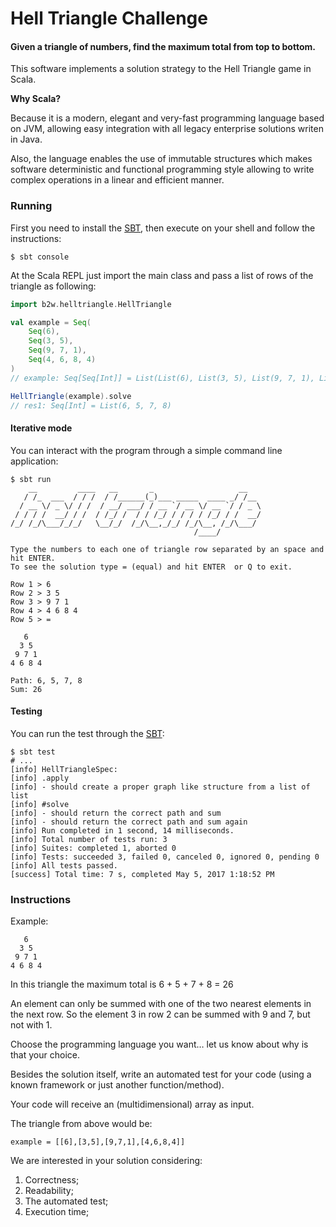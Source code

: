 # Hell Triangle Challenge

#### Given a triangle of numbers, find the maximum total from top to bottom.

This software implements a solution strategy to the Hell Triangle game in Scala.

**Why Scala?**

Because it is a modern, elegant and very-fast programming language based on JVM, allowing easy integration with all legacy enterprise solutions writen in Java.

Also, the language enables the use of immutable structures which makes software deterministic and functional programming style allowing to write complex operations in a linear and efficient manner.

### Running

First you need to install the [SBT](http://www.scala-sbt.org/release/docs/Setup.html), then execute on your shell and follow the instructions:

```
$ sbt console
```

At the Scala REPL just import the main class and pass a list of rows of the triangle as following: 

```scala
import b2w.helltriangle.HellTriangle

val example = Seq(
    Seq(6),
    Seq(3, 5),
    Seq(9, 7, 1),
    Seq(4, 6, 8, 4)
)
// example: Seq[Seq[Int]] = List(List(6), List(3, 5), List(9, 7, 1), List(4, 6, 8, 4))

HellTriangle(example).solve
// res1: Seq[Int] = List(6, 5, 7, 8)
```

#### Iterative mode

You can interact with the program through a simple command line application:

```shell
$ sbt run
    __         ____   __       _                   __
   / /_  ___  / / /  / /______(_)___ _____  ____ _/ /__
  / __ \/ _ \/ / /  / __/ ___/ / __ `/ __ \/ __ `/ / _ \
 / / / /  __/ / /  / /_/ /  / / /_/ / / / / /_/ / /  __/
/_/ /_/\___/_/_/   \__/_/  /_/\__,_/_/ /_/\__, /_/\___/
                                         /____/

Type the numbers to each one of triangle row separated by an space and hit ENTER.
To see the solution type = (equal) and hit ENTER  or Q to exit.

Row 1 > 6
Row 2 > 3 5
Row 3 > 9 7 1
Row 4 > 4 6 8 4
Row 5 > =

   6
  3 5
 9 7 1
4 6 8 4

Path: 6, 5, 7, 8
Sum: 26

```

#### Testing

You can run the test through the [SBT](http://www.scala-sbt.org/release/docs/Setup.html):

```shell
$ sbt test
# ...
[info] HellTriangleSpec:
[info] .apply
[info] - should create a proper graph like structure from a list of list
[info] #solve
[info] - should return the correct path and sum
[info] - should return the correct path and sum again
[info] Run completed in 1 second, 14 milliseconds.
[info] Total number of tests run: 3
[info] Suites: completed 1, aborted 0
[info] Tests: succeeded 3, failed 0, canceled 0, ignored 0, pending 0
[info] All tests passed.
[success] Total time: 7 s, completed May 5, 2017 1:18:52 PM
```

### Instructions

Example:
```
   6
  3 5
 9 7 1
4 6 8 4
```

In this triangle the maximum total is 6 + 5 + 7 + 8 = 26

An element can only be summed with one of the two nearest elements in the next row.
So the element 3 in row 2 can be summed with 9 and 7, but not with 1.

Choose the programming language you want… let us know about why is that your choice.

Besides the solution itself, write an automated test for your code (using a known framework
or just another function/method).

Your code will receive an (multidimensional) array as input.

The triangle from above would be:
``` 
example = [[6],[3,5],[9,7,1],[4,6,8,4]]
```

We are interested in your solution considering:
1. Correctness;
2. Readability;
3. The automated test;
4. Execution time;